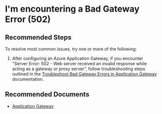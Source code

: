 <properties
    pageTitle="I'm encountering Bad Gateway Error (502)"
    description="I'm encountering Bad Gateway Error (502)"
    service="microsoft.network"
    resource="applicationgateways"
    authors="kasparks"
    authoralias="kasparks"
    displayOrder="7"
    selfHelpType="resource"
    supportTopicIds=""
    resourceTags=""
    productPesIds=""
    cloudEnvironments="MoonCake"
/>

# I'm encountering a Bad Gateway Error (502)

## **Recommended Steps**

To resolve most common issues, try one or more of the following:

1. After configuring an Azure Application Gateway, if you encounter "Server Error: 502 - Web server received an invalid response while acting as a gateway or proxy server", follow troubleshooting steps outlined in the [Troubleshoot Bad Gateway Errors in Application Gateway](https://docs.azure.cn/application-gateway/application-gateway-troubleshooting-502/) documentation.

## **Recommended Documents**

* [Application Gateway](https://docs.azure.cn/application-gateway/)
